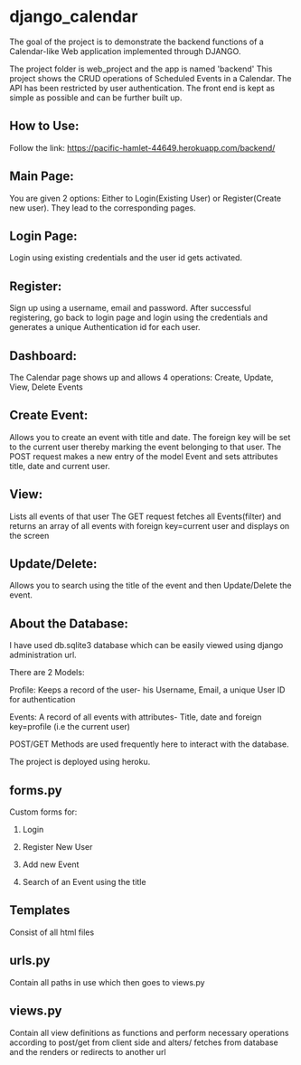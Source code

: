 # django_calendar
The goal of the project is to demonstrate the backend functions of a Calendar-like Web application implemented through DJANGO. 

The project folder is web_project and the app is named 'backend'
This project shows the CRUD operations of Scheduled Events in a Calendar. The API has been restricted by user authentication. 
The front end is kept as simple as possible and can be further built up.

## How to Use:
Follow the link: https://pacific-hamlet-44649.herokuapp.com/backend/

## Main Page:
You are given 2 options: Either to Login(Existing User) or Register(Create new user). They lead to the corresponding pages.

## Login Page: 
Login using existing credentials and the user id gets activated.

## Register:
Sign up using a username, email and password. After successful registering, go back to login page and login using the credentials and generates a unique Authentication id for each user.

## Dashboard:
The Calendar page shows up and allows 4 operations:
Create, Update, View, Delete Events 

## Create Event:
Allows you to create an event with title and date. The foreign key will be set to the current user thereby marking the event belonging to that user. 
The POST request makes a new entry of the model Event and sets attributes title, date and current user.

## View:
Lists all events of that user 
The GET request fetches all Events(filter) and returns an array of all events with foreign key=current user and displays on the screen

## Update/Delete:
Allows you to search using the title of the event and then Update/Delete the event.

## About the Database:
I have used db.sqlite3 database which can be easily viewed using django administration url.

There are 2 Models:
   
   Profile: Keeps a record of the user- his Username, Email, a unique User ID for authentication 
   
   Events: A record of all events with attributes- Title, date and foreign key=profile (i.e the current user)
   
 POST/GET Methods are used frequently here to interact with the database. 
 
 The project is deployed using heroku.
 
 ## forms.py
  Custom forms for:
  1. Login
  
  2. Register New User 
  
  3. Add new Event 
  
  4. Search of an Event using the title
  
  ## Templates
  Consist of all html files 
  
  ## urls.py 
  
  Contain all paths in use which then goes to views.py
  
  ## views.py
   Contain all view definitions as functions and perform necessary operations according to post/get from client side and alters/ fetches from database and the renders or redirects to another url
